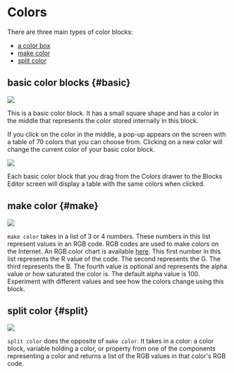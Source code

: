 # Colors

There are three main types of color blocks:

* [a color box](colors.md#basic)
* [make color](colors.md#make)
* [split color](colors.md#split)

## basic color blocks {#basic}

![](../.gitbook/assets/basiccolorblock.png)

This is a basic color block. It has a small square shape and has a color in the middle that represents the color stored internally in this block.

If you click on the color in the middle, a pop-up appears on the screen with a table of 70 colors that you can choose from. Clicking on a new color will change the current color of your basic color block.

![](../.gitbook/assets/colorblock.gif)

Each basic color block that you drag from the Colors drawer to the Blocks Editor screen will display a table with the same colors when clicked.

## make color {#make}

![](../.gitbook/assets/makecolor.png)

`make color` takes in a list of 3 or 4 numbers. These numbers in this list represent values in an RGB code. RGB codes are used to make colors on the Internet. An RGB color chart is available [here](http://www.tayloredmktg.com/rgb/). This first number in this list represents the R value of the code. The second represents the G. The third represents the B. The fourth value is optional and represents the alpha value or how saturated the color is. The default alpha value is 100. Experiment with different values and see how the colors change using this block.

## split color {#split}

![](../.gitbook/assets/splitcolor.png)

`split color` does the opposite of `make color`. It takes in a color: a color block, variable holding a color, or property from one of the components representing a color and returns a list of the RGB values in that color's RGB code.

